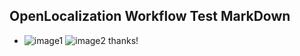 ## OpenLocalization Workflow Test MarkDown
* ![image1](.\c36f0f7a-8072-47f2-9b60-8afb54e7cc49.PNG)   ![image2](.\355f6412-f9c6-40b2-8805-bf662078c2af.png) 
thanks!